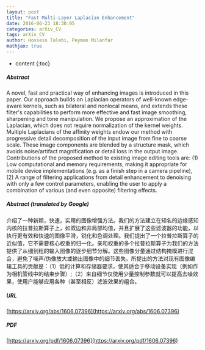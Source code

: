 ```yaml
---
layout: post
title: "Fast Multi-Layer Laplacian Enhancement"
date: 2016-06-23 18:30:05
categories: arXiv_CV
tags: arXiv_CV
author: Hossein Talebi, Peyman Milanfar
mathjax: true
---
```


* content
{:toc}

##### Abstract
A novel, fast and practical way of enhancing images is introduced in this paper. Our approach builds on Laplacian operators of well-known edge-aware kernels, such as bilateral and nonlocal means, and extends these filter's capabilities to perform more effective and fast image smoothing, sharpening and tone manipulation. We propose an approximation of the Laplacian, which does not require normalization of the kernel weights. Multiple Laplacians of the affinity weights endow our method with progressive detail decomposition of the input image from fine to coarse scale. These image components are blended by a structure mask, which avoids noise/artifact magnification or detail loss in the output image. Contributions of the proposed method to existing image editing tools are: (1) Low computational and memory requirements, making it appropriate for mobile device implementations (e.g. as a finish step in a camera pipeline), (2) A range of filtering applications from detail enhancement to denoising with only a few control parameters, enabling the user to apply a combination of various (and even opposite) filtering effects.

##### Abstract (translated by Google)
介绍了一种新颖，快速，实用的图像增强方法。我们的方法建立在知名的边缘感知内核的拉普拉斯算子上，如双边和非局部均值，并且扩展了这些滤波器的功能，以执行更有效和快速的图像平滑，锐化和色调处理。我们提出了一个拉普拉斯算子的近似值，它不需要核心权重的归一化。亲和权重的多个拉普拉斯算子为我们的方法提供了从细到粗的输入图像的逐步细节分解。这些图像分量通过结构掩模进行混合，避免了噪声/伪像放大或输出图像中的细节丢失。所提出的方法对现有图像编辑工具的贡献是：（1）低的计算和存储器要求，使其适合于移动设备实现（例如作为相机管线中的结束步骤）;（2）来自细节仅使用少量控制参数就可以提高去噪效果，使用户能够应用各种（甚至相反）滤波效果的组合。

##### URL
[https://arxiv.org/abs/1606.07396](https://arxiv.org/abs/1606.07396)

##### PDF
[https://arxiv.org/pdf/1606.07396](https://arxiv.org/pdf/1606.07396)

